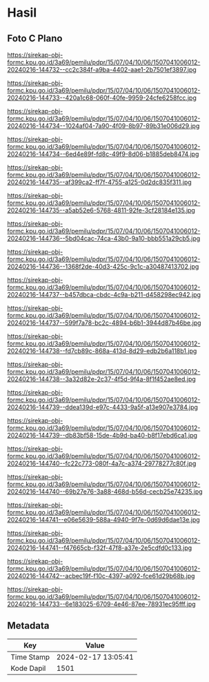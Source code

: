 # Hasil

## Foto C Plano

https://sirekap-obj-formc.kpu.go.id/3a69/pemilu/pdpr/15/07/04/10/06/1507041006012-20240216-144732--cc2c384f-a9ba-4402-aae1-2b7501ef3897.jpg

https://sirekap-obj-formc.kpu.go.id/3a69/pemilu/pdpr/15/07/04/10/06/1507041006012-20240216-144733--420a1c68-060f-40fe-9959-24cfe6258fcc.jpg

https://sirekap-obj-formc.kpu.go.id/3a69/pemilu/pdpr/15/07/04/10/06/1507041006012-20240216-144734--1024af04-7a90-4f09-8b97-89b31e006d29.jpg

https://sirekap-obj-formc.kpu.go.id/3a69/pemilu/pdpr/15/07/04/10/06/1507041006012-20240216-144734--6ed4e89f-fd8c-49f9-8d06-b1885deb8474.jpg

https://sirekap-obj-formc.kpu.go.id/3a69/pemilu/pdpr/15/07/04/10/06/1507041006012-20240216-144735--af399ca2-ff7f-4755-a125-0d2dc835f311.jpg

https://sirekap-obj-formc.kpu.go.id/3a69/pemilu/pdpr/15/07/04/10/06/1507041006012-20240216-144735--a5ab52e6-5768-4811-92fe-3cf28184e135.jpg

https://sirekap-obj-formc.kpu.go.id/3a69/pemilu/pdpr/15/07/04/10/06/1507041006012-20240216-144736--5bd04cac-74ca-43b0-9a10-bbb551a29cb5.jpg

https://sirekap-obj-formc.kpu.go.id/3a69/pemilu/pdpr/15/07/04/10/06/1507041006012-20240216-144736--1368f2de-40d3-425c-9c1c-a30487413702.jpg

https://sirekap-obj-formc.kpu.go.id/3a69/pemilu/pdpr/15/07/04/10/06/1507041006012-20240216-144737--b457dbca-cbdc-4c9a-b211-d458298ec942.jpg

https://sirekap-obj-formc.kpu.go.id/3a69/pemilu/pdpr/15/07/04/10/06/1507041006012-20240216-144737--599f7a78-bc2c-4894-b6b1-3944d87b46be.jpg

https://sirekap-obj-formc.kpu.go.id/3a69/pemilu/pdpr/15/07/04/10/06/1507041006012-20240216-144738--fd7cb89c-868a-413d-8d29-edb2b6a118b1.jpg

https://sirekap-obj-formc.kpu.go.id/3a69/pemilu/pdpr/15/07/04/10/06/1507041006012-20240216-144738--3a32d82e-2c37-4f5d-9f4a-8f1f452ae8ed.jpg

https://sirekap-obj-formc.kpu.go.id/3a69/pemilu/pdpr/15/07/04/10/06/1507041006012-20240216-144739--ddea139d-e97c-4433-9a5f-a13e907e3784.jpg

https://sirekap-obj-formc.kpu.go.id/3a69/pemilu/pdpr/15/07/04/10/06/1507041006012-20240216-144739--db83bf58-15de-4b9d-ba40-b8f17ebd6ca1.jpg

https://sirekap-obj-formc.kpu.go.id/3a69/pemilu/pdpr/15/07/04/10/06/1507041006012-20240216-144740--fc22c773-080f-4a7c-a374-29778277c80f.jpg

https://sirekap-obj-formc.kpu.go.id/3a69/pemilu/pdpr/15/07/04/10/06/1507041006012-20240216-144740--69b27e76-3a88-468d-b56d-cecb25e74235.jpg

https://sirekap-obj-formc.kpu.go.id/3a69/pemilu/pdpr/15/07/04/10/06/1507041006012-20240216-144741--e06e5639-588a-4940-9f7e-0d69d6dae13e.jpg

https://sirekap-obj-formc.kpu.go.id/3a69/pemilu/pdpr/15/07/04/10/06/1507041006012-20240216-144741--f47665cb-f32f-47f8-a37e-2e5cdfd0c133.jpg

https://sirekap-obj-formc.kpu.go.id/3a69/pemilu/pdpr/15/07/04/10/06/1507041006012-20240216-144742--acbec19f-f10c-4397-a092-fce61d29b68b.jpg

https://sirekap-obj-formc.kpu.go.id/3a69/pemilu/pdpr/15/07/04/10/06/1507041006012-20240216-144733--6e183025-6709-4e46-87ee-78931ec95fff.jpg


## Metadata

| Key        | Value               |
| ---------- | ------------------- |
| Time Stamp | 2024-02-17 13:05:41 |
| Kode Dapil | 1501                |



